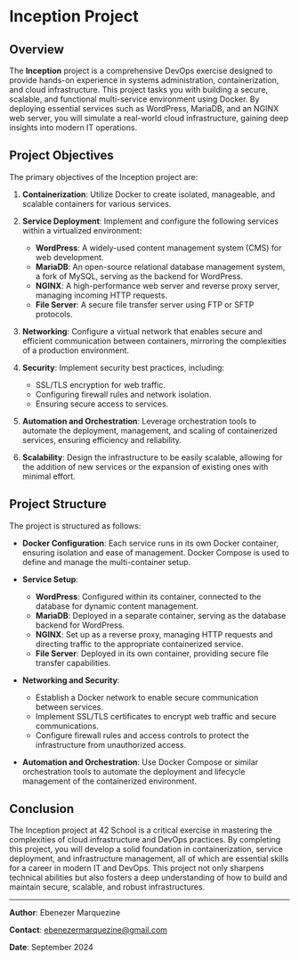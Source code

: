 # Inception Project

## Overview

The **Inception** project is a comprehensive DevOps exercise designed to provide hands-on experience in systems administration, containerization, and cloud infrastructure. This project tasks you with building a secure, scalable, and functional multi-service environment using Docker. By deploying essential services such as WordPress, MariaDB, and an NGINX web server, you will simulate a real-world cloud infrastructure, gaining deep insights into modern IT operations.

## Project Objectives

The primary objectives of the Inception project are:

1. **Containerization**: Utilize Docker to create isolated, manageable, and scalable containers for various services.
  
2. **Service Deployment**: Implement and configure the following services within a virtualized environment:
   - **WordPress**: A widely-used content management system (CMS) for web development.
   - **MariaDB**: An open-source relational database management system, a fork of MySQL, serving as the backend for WordPress.
   - **NGINX**: A high-performance web server and reverse proxy server, managing incoming HTTP requests.
   - **File Server**: A secure file transfer server using FTP or SFTP protocols.

3. **Networking**: Configure a virtual network that enables secure and efficient communication between containers, mirroring the complexities of a production environment.

4. **Security**: Implement security best practices, including:
   - SSL/TLS encryption for web traffic.
   - Configuring firewall rules and network isolation.
   - Ensuring secure access to services.

5. **Automation and Orchestration**: Leverage orchestration tools to automate the deployment, management, and scaling of containerized services, ensuring efficiency and reliability.

6. **Scalability**: Design the infrastructure to be easily scalable, allowing for the addition of new services or the expansion of existing ones with minimal effort.

## Project Structure

The project is structured as follows:

- **Docker Configuration**: Each service runs in its own Docker container, ensuring isolation and ease of management. Docker Compose is used to define and manage the multi-container setup.

- **Service Setup**: 
  - **WordPress**: Configured within its container, connected to the database for dynamic content management.
  - **MariaDB**: Deployed in a separate container, serving as the database backend for WordPress.
  - **NGINX**: Set up as a reverse proxy, managing HTTP requests and directing traffic to the appropriate containerized service.
  - **File Server**: Deployed in its own container, providing secure file transfer capabilities.

- **Networking and Security**: 
  - Establish a Docker network to enable secure communication between services.
  - Implement SSL/TLS certificates to encrypt web traffic and secure communications.
  - Configure firewall rules and access controls to protect the infrastructure from unauthorized access.

- **Automation and Orchestration**: Use Docker Compose or similar orchestration tools to automate the deployment and lifecycle management of the containerized environment.

## Conclusion

The Inception project at 42 School is a critical exercise in mastering the complexities of cloud infrastructure and DevOps practices. By completing this project, you will develop a solid foundation in containerization, service deployment, and infrastructure management, all of which are essential skills for a career in modern IT and DevOps. This project not only sharpens technical abilities but also fosters a deep understanding of how to build and maintain secure, scalable, and robust infrastructures.

---

**Author**: Ebenezer Marquezine

**Contact**: ebenezermarquezine@gmail.com

**Date**: September 2024
